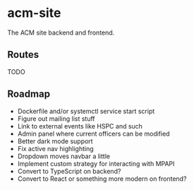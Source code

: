 # acm-site
The ACM site backend and frontend.

## Routes
TODO

## Roadmap
- Dockerfile and/or systemctl service start script
- Figure out mailing list stuff
- Link to external events like HSPC and such
- Admin panel where current officers can be modified
- Better dark mode support
- Fix active nav highlighting
- Dropdown moves navbar a little
- Implement custom strategy for interacting with MPAPI 
- Convert to TypeScript on backend?
- Convert to React or something more modern on frontend?
